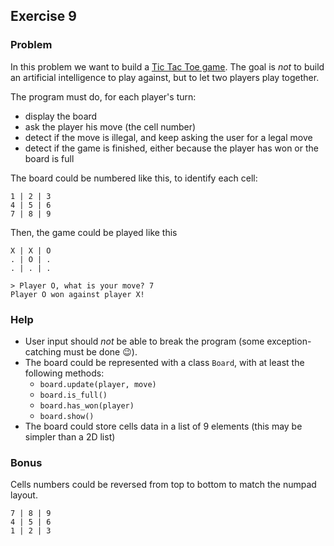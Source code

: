 ## Exercise 9

### Problem

In this problem we want to build a [Tic Tac Toe game](https://en.wikipedia.org/wiki/Tic-tac-toe).
The goal is *not* to build an artificial intelligence to play against, but to let two players play together.

The program must do, for each player's turn:
* display the board
* ask the player his move (the cell number)
* detect if the move is illegal, and keep asking the user for a legal move
* detect if the game is finished, either because the player has won or the board is full

The board could be numbered like this, to identify each cell:
```
1 | 2 | 3
4 | 5 | 6
7 | 8 | 9
```
Then, the game could be played like this
```
X | X | O
. | O | .
. | . | .

> Player O, what is your move? 7
Player O won against player X!
```
### Help

* User input should *not* be able to break the program (some exception-catching must be done :wink:).
* The board could be represented with a class `Board`, with at least the following methods:
    * `board.update(player, move)`
    * `board.is_full()`
    * `board.has_won(player)`
    * `board.show()`
* The board could store cells data in a list of 9 elements (this may be simpler than a 2D list)

### Bonus

Cells numbers could be reversed from top to bottom to match the numpad layout.
```
7 | 8 | 9
4 | 5 | 6
1 | 2 | 3
```
